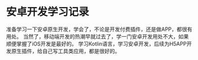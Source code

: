 # 安卓开发学习记录

准备学习一下安卓原生开发，学会了，不论是开发付费插件，还是做APP，都很有用处。
当然了，移动端开发的热潮早就过去了，学一门安卓开发用处不大，如果顺便掌握了iOS开发是最好的。
学习Kotlin语言，学习安卓开发，后续为H5APP开发原生插件，给自己写工具类应用，都是很好的。

